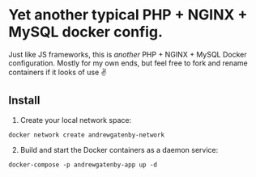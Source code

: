 # Yet another typical PHP + NGINX + MySQL docker config.

Just like JS frameworks, this is _another_ PHP + NGINX + MySQL Docker configuration.  Mostly for my own ends, but feel free to fork and rename containers if it looks of use :v:

## Install

1. Create your local network space:
```
docker network create andrewgatenby-network
```

2. Build and start the Docker containers as a daemon service:
```
docker-compose -p andrewgatenby-app up -d
```
